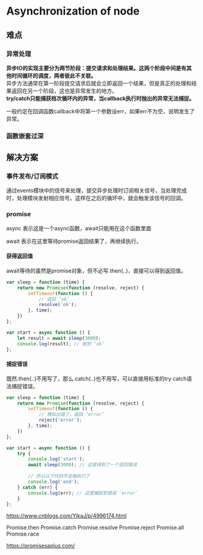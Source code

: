 # Asynchronization of node

## 难点

### 异常处理
**异步IO的实现主要分为两节阶段：提交请求和处理结果。这两个阶段中间是有其他时间循环的调度，两者彼此不关联。**  
异步方法通常在第一阶段提交请求后就会立即返回一个结果，但是真正的处理和结果返回在另一个阶段，这也是异常发生的地方。  
**try/catch只能捕获档次循环内的异常，当callback执行时抛出的异常无法捕捉。**

一般约定在回调函数callback中将第一个参数设err，如果err不为空，说明发生了异常。

### 函数嵌套过深

## 解决方案
### 事件发布/订阅模式
通过events模块中的信号来处理，提交异步处理时订阅相关信号，当处理完成时，处理模块发射相应信号。这样在之后的循环中，就会触发该信号的回调。


### promise

async 表示这是一个async函数，await只能用在这个函数里面

await 表示在这里等待promise返回结果了，再继续执行。

#### 获得返回值
await等待的虽然是promise对象，但不必写.then(..)，直接可以得到返回值。
```js
var sleep = function (time) {
    return new Promise(function (resolve, reject) {
        setTimeout(function () {
            // 返回 ‘ok’
            resolve('ok');
        }, time);
    })
};

var start = async function () {
    let result = await sleep(3000);
    console.log(result); // 收到 ‘ok’
};
```

#### 捕捉错误
既然.then(..)不用写了，那么.catch(..)也不用写，可以直接用标准的try catch语法捕捉错误。
```js
var sleep = function (time) {
    return new Promise(function (resolve, reject) {
        setTimeout(function () {
            // 模拟出错了，返回 ‘error’
            reject('error');
        }, time);
    })
};

var start = async function () {
    try {
        console.log('start');
        await sleep(3000); // 这里得到了一个返回错误
        
        // 所以以下代码不会被执行了
        console.log('end');
    } catch (err) {
        console.log(err); // 这里捕捉到错误 `error`
    }
};
```

https://www.cnblogs.com/YikaJ/p/4996174.html 

Promise.then
Promise.catch
Promise.resolve
Promise.reject
Promise.all
Promise.race

https://promisesaplus.com/